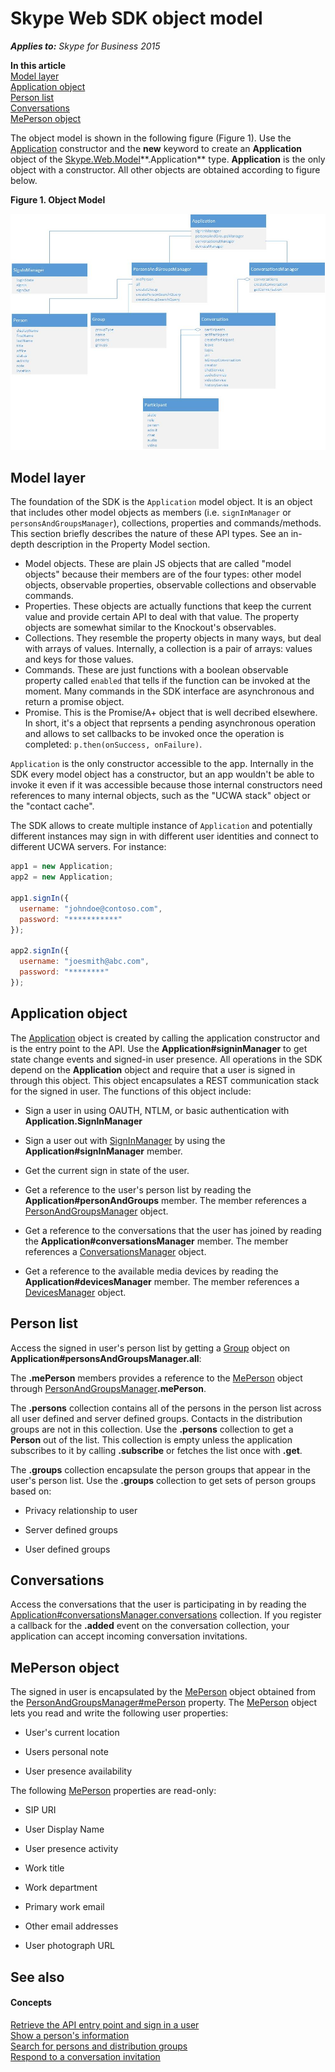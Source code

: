 
# Skype Web SDK object model


 _**Applies to:** Skype for Business 2015_

 **In this article**  
[Model layer](#sectionSection0)  
[Application object](#sectionSection1)  
[Person list](#sectionSection2)  
[Conversations](#sectionSection3)  
[MePerson object](#sectionSection4)  


The object model is shown in the following figure (Figure 1). Use the [Application](http://officedev.github.io/skype-docs/Skype/WebSDK/model/api/interfaces/jcafe.application.html) constructor and the **new** keyword to create an **Application** object of the [Skype.Web.Model](https://msdn.microsoft.com/library/office/dn962123(v=office.16).aspx)**.Application** type. **Application** is the only object with a constructor. All other objects are obtained according to figure below.

**Figure 1. Object Model**


![Skype Web SDK Object Model](../images/317a0cf1-8468-4657-805f-9a12440f1188.jpg)

## Model layer
<a name="sectionSection0"> </a>

The foundation of the SDK is the `Application` model object. It is an object that includes other model objects as members (i.e. `signInManager` or `personsAndGroupsManager`), collections, properties and commands/methods. This section briefly describes the nature of these API types. See an in-depth description in the Property Model section.

- Model objects. These are plain JS objects that are called "model objects" because their members are of the four types: other model objects, observable properties, observable collections and observable commands.
- Properties. These objects are actually functions that keep the current value and provide certain API to deal with that value. The property objects are somewhat similar to the Knockout's observables.
- Collections. They resemble the property objects in many ways, but deal with arrays of values. Internally, a collection is a pair of arrays: values and keys for those values.
- Commands. These are just functions with a boolean observable property called `enabled` that tells if the function can be invoked at the moment. Many commands in the SDK interface are asynchronous and return a promise object.
- Promise. This is the Promise/A+ object that is well decribed elsewhere. In short, it's a object that reprsents a pending asynchronous operation and allows to set callbacks to be invoked once the operation is completed: `p.then(onSuccess, onFailure)`.

`Application` is the only constructor accessible to the app. Internally in the SDK every model object has a constructor, but an app wouldn't be able to invoke it even if it was accessible because those internal constructors need references to many internal objects, such as the "UCWA stack" object or the "contact cache".

The SDK allows to create multiple instance of `Application` and potentially different instances may sign in with different user identities and connect to different UCWA servers. For instance:

```js
app1 = new Application;
app2 = new Application;

app1.signIn({
  username: "johndoe@contoso.com",
  password: "***********"
});

app2.signIn({
  username: "joesmith@abc.com",
  password: "********"
});
```

## Application object
<a name="sectionSection1"> </a>

The [Application](http://officedev.github.io/skype-docs/Skype/WebSDK/model/api/interfaces/jcafe.application.html) object is created by calling the application constructor and is the entry point to the API. Use the **Application#signinManager** to get state change events and signed-in user presence. All operations in the SDK depend on the **Application** object and require that a user is signed in through this object. This object encapsulates a REST communication stack for the signed in user. The functions of this object include:

- Sign a user in using OAUTH, NTLM, or basic authentication with **Application.SignInManager**
    
- Sign a user out with [SignInManager](http://officedev.github.io/skype-docs/Skype/WebSDK/model/api/interfaces/jcafe.signinmanager.html) by using the **Application#signInManager** member.
    
- Get the current sign in state of the user.
    
- Get a reference to the user's person list by reading the **Application#personAndGroups** member. The member references a [PersonAndGroupsManager](http://officedev.github.io/skype-docs/Skype/WebSDK/model/api/interfaces/jcafe.personsandgroupsmanager.html) object.
    
- Get a reference to the conversations that the user has joined by reading the **Application#conversationsManager** member. The member references a [ConversationsManager](http://officedev.github.io/skype-docs/Skype/WebSDK/model/api/interfaces/jcafe.conversationsmanager.html) object.
    
- Get a reference to the available media devices by reading the **Application#devicesManager** member. The member references a [DevicesManager](http://officedev.github.io/skype-docs/Skype/WebSDK/model/api/interfaces/jcafe.devicesmanager.html) object.
    

## Person list
<a name="sectionSection2"> </a>

Access the signed in user's person list by getting a  [Group](http://officedev.github.io/skype-docs/Skype/WebSDK/model/api/interfaces/jcafe.group.html) object on **Application#personsAndGroupsManager.all**:

The **.mePerson** members provides a reference to the [MePerson](http://officedev.github.io/skype-docs/Skype/WebSDK/model/api/interfaces/jcafe.meperson.html) object through [PersonAndGroupsManager](http://officedev.github.io/skype-docs/Skype/WebSDK/model/api/interfaces/jcafe.personsandgroupsmanager.html)**.mePerson**.  

The **.persons** collection contains all of the persons in the person list across all user defined and server defined groups. Contacts in the distribution groups are not in this collection. Use the **.persons** collection to get a **Person** out of the list. This collection is empty unless the application subscribes to it by calling **.subscribe** or fetches the list once with **.get**.

The **.groups** collection encapsulate the person groups that appear in the user's person list. Use the **.groups** collection to get sets of person groups based on:
    
- Privacy relationship to user
    
- Server defined groups
    
- User defined groups
    

## Conversations
<a name="sectionSection3"> </a>

Access the conversations that the user is participating in by reading the [Application#conversationsManager.conversations](http://officedev.github.io/skype-docs/Skype/WebSDK/model/api/interfaces/jcafe.conversationsmanager.html#conversations) collection. If you register a callback for the **.added** event on the conversation collection, your application can accept incoming conversation invitations.


## MePerson object
<a name="sectionSection4"> </a>

The signed in user is encapsulated by the [MePerson](http://officedev.github.io/skype-docs/Skype/WebSDK/model/api/interfaces/jcafe.meperson.html) object obtained from the [PersonAndGroupsManager#mePerson]( http://officedev.github.io/skype-docs/Skype/WebSDK/model/api/interfaces/jcafe.personsandgroupsmanager.html#meperson) property. The [MePerson](http://officedev.github.io/skype-docs/Skype/WebSDK/model/api/interfaces/jcafe.meperson.html) object lets you read and write the following user properties:


- User's current location 
    
- Users personal note 
    
- User presence availability 
    
The following [MePerson](http://officedev.github.io/skype-docs/Skype/WebSDK/model/api/interfaces/jcafe.meperson.html) properties are read-only:


- SIP URI
    
- User Display Name
    
- User presence activity
    
- Work title
    
- Work department
    
- Primary work email
    
- Other email addresses
    
- User photograph URL
    

## See also
<a name="sectionSection4"> </a>


#### Concepts


[Retrieve the API entry point and sign in a user](GetAPIEntrySignIn.md)  
[Show a person's information](ShowPersonInfo.md)  
[Search for persons and distribution groups](SearchForPersonsAndGroups.md)  
[Respond to a conversation invitation](RespondToInvitation.md)  
